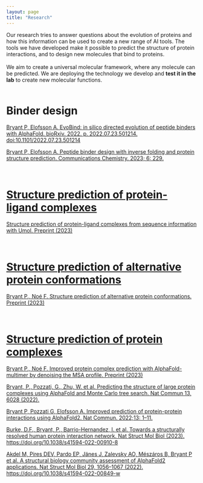 ```yaml
---
layout: page
title: "Research"
---
```



Our research tries to answer questions about the evolution of proteins and how this information can be used to create a new range of AI tools.
The tools we have developed make it possible to predict the structure of protein interactions, and to design new molecules that bind to proteins.
<br>
<br>
We aim to create a universal molecular framework, where any molecule can be predicted.
We are deploying the technology we develop and **test it in the lab** to create new molecular functions.
<br>
<br>


# Binder design

<a href="https://www.biorxiv.org/content/10.1101/2022.07.23.501214v1.full.pdf"> Bryant P, Elofsson A. EvoBind: in silico directed evolution of peptide binders with AlphaFold. bioRxiv. 2022. p. 2022.07.23.501214. doi:10.1101/2022.07.23.501214

<a href="https://www.nature.com/articles/s42004-023-01029-7"> Bryant P, Elofsson A. Peptide binder design with inverse folding and protein structure prediction. Communications Chemistry. 2023; 6: 229.

<br>

# Structure prediction of protein-ligand complexes

<a href="https://www.biorxiv.org/content/10.1101/2023.11.03.565471v1"> Structure prediction of protein-ligand complexes from sequence information with Umol. Preprint (2023)

<br>

# Structure prediction of alternative protein conformations

<a href="https://www.biorxiv.org/content/10.1101/2023.09.25.559256v1"> Bryant P., Noé F. Structure prediction of alternative protein conformations. Preprint (2023)

<br>

# Structure prediction of protein complexes

<a href="https://www.biorxiv.org/content/10.1101/2023.07.04.547638v1"> Bryant P., Noé F. Improved protein complex prediction with AlphaFold-multimer by denoising the MSA profile. Preprint (2023)

<a href="https://www.nature.com/articles/s41467-022-33729-4"> Bryant, P., Pozzati, G., Zhu, W. et al. Predicting the structure of large protein complexes using AlphaFold and Monte Carlo tree search. Nat Commun 13, 6028 (2022).

<a href="https://www.nature.com/articles/s41467-022-28865-w"> Bryant P, Pozzati G, Elofsson A. Improved prediction of protein-protein interactions using AlphaFold2. Nat Commun. 2022;13: 1–11.

<a href="https://www.nature.com/articles/s41594-022-00910-8 "> Burke, D.F., Bryant, P., Barrio-Hernandez, I. et al. Towards a structurally resolved human protein interaction network. Nat Struct Mol Biol (2023). https://doi.org/10.1038/s41594-022-00910-8

<a href="https://www.nature.com/articles/s41594-022-00849-w"> Akdel M, Pires DEV, Pardo EP, Jänes J, Zalevsky AO, Mészáros B, Bryant P et al. A structural biology community assessment of AlphaFold2 applications. Nat Struct Mol Biol 29, 1056–1067 (2022). https://doi.org/10.1038/s41594-022-00849-w



<br>
